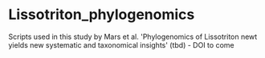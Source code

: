 # Lissotriton_phylogenomics
Scripts used in this study by Mars et al. 'Phylogenomics of Lissotriton newt yields new systematic and taxonomical insights' (tbd) - DOI to come
